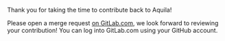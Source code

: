 Thank you for taking the time to contribute back to Aquila!

Please open a merge request [on GitLab.com](https://gitlab.com/httpcompany/aquila/-/merge_requests), we look forward to reviewing your contribution! You can log into GitLab.com using your GitHub account.
